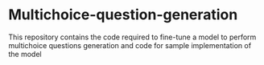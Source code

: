 # Multichoice-question-generation
This repository contains the code required to fine-tune a model to perform multichoice questions generation and code for sample implementation of the model
